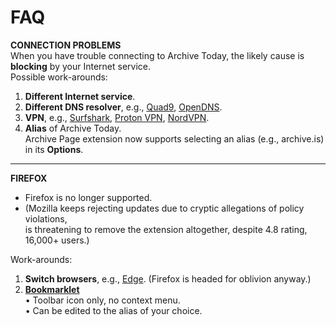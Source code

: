 # FAQ
**CONNECTION PROBLEMS**   
When you have trouble connecting to Archive Today, the likely cause is **blocking** by your Internet service.   
Possible work-arounds:
1. **Different Internet service**.
2. **Different DNS resolver**, e.g., [Quad9](https://quad9.net), [OpenDNS](https://www.opendns.com/).
3. **VPN**, e.g., [Surfshark](https://surfshark.com), [Proton VPN](https://protonvpn.com/), [NordVPN](https://nordvpn.com/).   
4. **Alias** of Archive Today.   
Archive Page extension now supports selecting an alias (e.g., archive.is) in its **Options**.   
---
**FIREFOX**   
* Firefox is no longer supported.   
* (Mozilla keeps rejecting updates due to cryptic allegations of policy violations,   
is threatening to remove the extension altogether, despite 4.8 rating, 16,000+ users.)

Work-arounds:
1. **Switch browsers**, e.g., [Edge](https://www.microsoft.com/en-us/edge). (Firefox is headed for oblivion anyway.)
2. **[Bookmarklet](https://jnavas2.github.io/Archive-Page/)**   
• Toolbar icon only, no context menu.   
• Can be edited to the alias of your choice.
